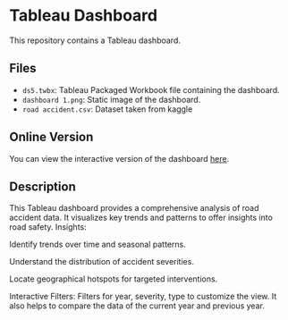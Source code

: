 # Tableau Dashboard

This repository contains a Tableau dashboard.

## Files

- `ds5.twbx`: Tableau Packaged Workbook file containing the dashboard.
- `dashboard 1.png`: Static image of the dashboard.
- `road accident.csv`: Dataset taken from kaggle

## Online Version

You can view the interactive version of the dashboard [here](https://public.tableau.com/app/profile/poorvi.kukreja/viz/road_accidents_17216715071580/Dashboard1?publish=yes).

## Description

This Tableau dashboard provides a comprehensive analysis of road accident data.  It visualizes key trends and patterns to offer insights into road safety.
Insights:

Identify trends over time and seasonal patterns.

Understand the distribution of accident severities.

Locate geographical hotspots for targeted interventions.

Interactive Filters: Filters for year, severity, type to customize the view.
It also helps to compare the data of the current year and previous year.
